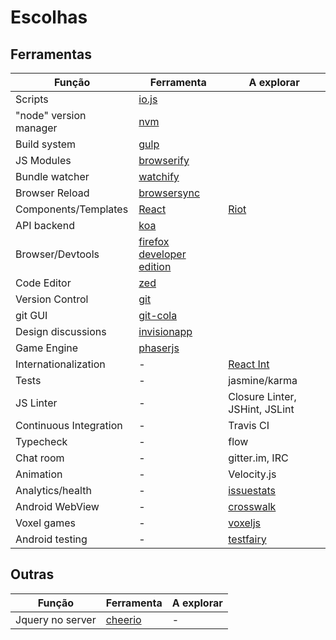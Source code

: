 Escolhas
========

Ferramentas
-----------

|Função                 |Ferramenta             |A explorar                 |
|-----------------------|-----------------------|---------------------------|
|Scripts                |[io.js][iojs]          |                           |
|"node" version manager |[nvm][nvm]             |                           |
|Build system           |[gulp][gulp]           |                           |
|JS Modules             |[browserify][browserify]|                          |
|Bundle watcher         |[watchify][watchify]   |                           |
|Browser Reload         |[browsersync][browsersync]|                        |
|Components/Templates   |[React][react]         |[Riot][riotjs]             |
|API backend            |[koa][koa]             |                           |
|Browser/Devtools       |[firefox developer edition][firefoxdev]|           |
|Code Editor            |[zed][zed]             |                           |
|Version Control        |[git][git]             |                           |
|git GUI                |[git-cola][gitcola]    |                           |
|Design discussions     |[invisionapp][invision]|                           |
|Game Engine            |[phaserjs][phaserjs]   |                           |
|Internationalization   | -                     |[React Int][reactjs]       |
|Tests                  | -                     |jasmine/karma              |
|JS Linter              | -                     |Closure Linter, JSHint, JSLint|
|Continuous Integration | -                     |Travis CI                  |
|Typecheck              | -                     |flow                       |
|Chat room              | -                     |gitter.im, IRC             |
|Animation              | -                     |Velocity.js                |
|Analytics/health       | -                     |[issuestats][issuestats]   |
|Android WebView        | -                     |[crosswalk][crosswalk]     |
|Voxel games            | -                     |[voxeljs][voxeljs]         |
|Android testing        | -                     |[testfairy][testfairy]     |


Outras
------

|Função                 |Ferramenta         |A explorar |
|-----------------------|-------------------|-----------|
|Jquery no server       |[cheerio][cheerio] | -         |

[browserify]: http://browserify.org/
[browsersync]: http://www.browsersync.io/
[cheerio]: https://github.com/cheeriojs/cheerio
[crosswalk]: https://crosswalk-project.org/
[firefoxdev]: https://www.mozilla.org/en-US/firefox/developer/
[git]: http://git-scm.com/
[gitcola]: http://git-cola.github.io
[gulp]: http://gulpjs.com/
[invision]: http://www.invisionapp.com/
[iojs]: http://iojs.org
[issuestats]: http://issuestats.com/
[koa]: http://koajs.com/
[nomnom]: https://github.com/harthur/nomnom
[nvm]: https://github.com/creationix/nvm
[phaserjs]: http://phaser.io/
[react]: http://facebook.github.io/react/
[reactjs]: http://formatjs.io/react/
[riotjs]: https://muut.com/riotjs/compare.html
[testfairy]: http://testfairy.com
[voxeljs]: http://voxeljs.com/
[watchify]: http://truongtx.me/2014/08/06/using-watchify-with-gulp-for-fast-browserify-build/
[zed]: http://zedapp.org/
